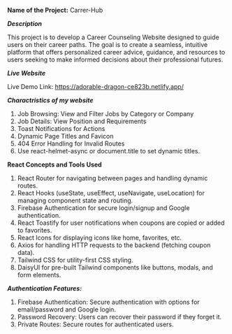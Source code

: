 **Name of the Project:** Carrer-Hub

***Description***

This project is to develop a Career Counseling Website designed to guide users on their career paths. The goal is to create a seamless, intuitive platform that offers personalized career advice, guidance, and resources to users seeking to make informed decisions about their professional futures.


***Live Website***

Live Demo Link: https://adorable-dragon-ce823b.netlify.app/


***Charactristics of my website***

1. Job Browsing: View and Filter Jobs by Category or Company
2. Job Details: View Position and Requirements
2. Toast Notifications for Actions
4. Dynamic Page Titles and Favicon
5. 404 Error Handling for Invalid Routes
6. Use react-helmet-async or document.title to set dynamic titles.


**React Concepts and Tools Used**
1. React Router for navigating between pages and handling dynamic routes.
2. React Hooks (useState, useEffect, useNavigate, useLocation) for managing component state and  routing.
3. Firebase Authentication for secure login/signup and Google authentication.
4. React Toastify for user notifications when coupons are copied or added to favorites.
5. React Icons for displaying icons like home, favorites, etc.
6. Axios for handling HTTP requests to the backend (fetching coupon data).
7. Tailwind CSS for utility-first CSS styling.
8. DaisyUI for pre-built Tailwind components like buttons, modals, and form elements.


***Authentication Features:***
1. Firebase Authentication: Secure authentication with options for email/password and Google   login.
2. Password Recovery: Users can recover their password if they forget it.
3. Private Routes: Secure routes for authenticated users.





